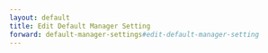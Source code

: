 ```yaml
---
layout: default
title: Edit Default Manager Setting
forward: default-manager-settings#edit-default-manager-setting
---
```

